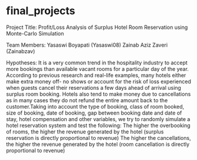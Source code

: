 # final_projects

Project Title:
Profit/Loss Analysis of Surplus Hotel Room Reservation using Monte-Carlo Simulation

Team Members:
Yasaswi Boyapati (Yasaswi08)
Zainab Aziz Zaveri (Zainabzav)

Hypotheses: It is a very common trend in the hospitality industry to accept more bookings than available vacant rooms for a particular day of the year. According to previous research and real-life examples, many hotels either make extra money off- no shows or account for the risk of loss experienced when guests cancel their reservations a few days ahead of arrival using surplus room booking. Hotels also tend to make money due to cancellations as in many cases they do not refund the entire amount back to the customer.Taking into account the type of booking, class of room booked, size of booking, date of booking, gap between booking date and date of stay, hotel compensation and other variables, we try to randomly simulate a hotel reservation system and test the following:
The higher the overbooking of rooms, the higher the revenue generated by the hotel (surplus reservation is directly proportional to revenue)
The higher the cancellations, the higher the revenue generated by the hotel (room cancellation is directly proportional to revenue)
